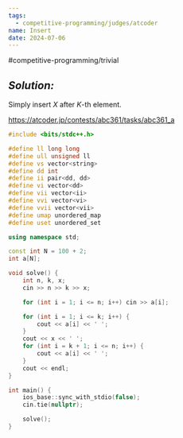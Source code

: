 ```yaml
---
tags:
  - competitive-programming/judges/atcoder
name: Insert
date: 2024-07-06
---
```

#competitive-programming/trivial 
## _Solution:_
Simply insert $X$ after $K$-th element.

https://atcoder.jp/contests/abc361/tasks/abc361_a
```cpp
#include <bits/stdc++.h>

#define ll long long
#define ull unsigned ll
#define vs vector<string>
#define dd int
#define ii pair<dd, dd>
#define vi vector<dd>
#define vii vector<ii>
#define vvi vector<vi>
#define vvii vector<vii>
#define umap unordered_map
#define uset unordered_set

using namespace std;

const int N = 100 + 2;
int a[N];

void solve() {
    int n, k, x;
    cin >> n >> k >> x;

    for (int i = 1; i <= n; i++) cin >> a[i];

    for (int i = 1; i <= k; i++) {
        cout << a[i] << ' ';
    }
    cout << x << ' ';
    for (int i = k + 1; i <= n; i++) {
        cout << a[i] << ' ';
    }
    cout << endl;
}

int main() {
    ios_base::sync_with_stdio(false);
    cin.tie(nullptr);

    solve();
}

```